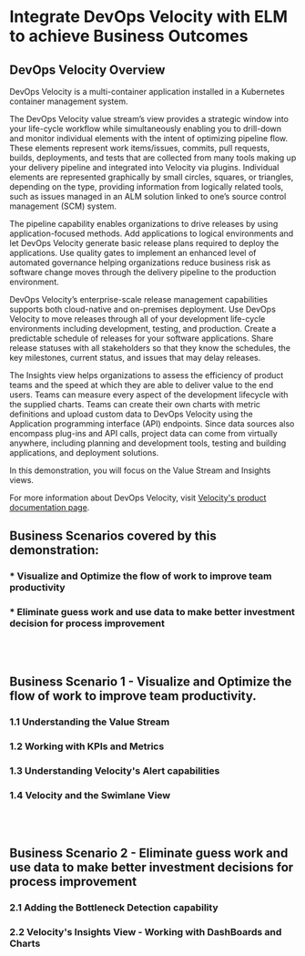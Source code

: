 # Integrate DevOps Velocity with ELM to achieve Business Outcomes

## DevOps Velocity Overview

DevOps Velocity is a multi-container application installed in a Kubernetes container management system. 

The DevOps Velocity value stream’s view provides a strategic window into your life-cycle workflow while simultaneously enabling you to drill-down and monitor individual elements with the intent of optimizing pipeline flow. These elements represent work items/issues, commits, pull requests, builds, deployments, and tests that are collected from many tools making up your delivery pipeline and integrated into Velocity via plugins. Individual elements are represented graphically by small circles, squares, or triangles, depending on the type, providing information from logically related tools, such as issues managed in an ALM solution linked to one’s source control management (SCM) system.

The pipeline capability enables organizations to drive releases by using application-focused methods. Add applications to logical environments and let DevOps Velocity generate basic release plans required to deploy the applications. Use quality gates to implement an enhanced level of automated governance helping organizations reduce business risk as software change moves through the delivery pipeline to the production environment.

DevOps Velocity’s enterprise-scale release management capabilities supports both cloud-native and on-premises deployment. Use DevOps Velocity to move releases through all of your development life-cycle environments including development, testing, and production. Create a predictable schedule of releases for your software applications. Share release statuses with all stakeholders so that they know the schedules, the key milestones, current status, and issues that may delay releases.

The Insights view helps organizations to assess the efficiency of product teams and the speed at which they are able to deliver value to the end users. Teams can measure every aspect of the development lifecycle with the supplied charts. Teams can create their own charts with metric definitions and upload custom data to DevOps Velocity using the Application programming interface (API) endpoints. Since data sources also encompass plug-ins and API calls, project data can come from virtually anywhere, including planning and development tools, testing and building applications, and deployment solutions.

In this demonstration, you will focus on the Value Stream and Insights views.

For more information about DevOps Velocity, visit [Velocity's product documentation page](https://www.ibm.com/docs/en/devops-velocity/5.1.0?topic=high-level-overview).


## Business Scenarios covered by this demonstration:
### * Visualize and Optimize the flow of work to improve team productivity
### * Eliminate guess work and use data to make better investment decision for process improvement
<br/>
<br/>

## Business Scenario 1 - Visualize and Optimize the flow of work to improve team productivity.

### 1.1 Understanding the Value Stream

### 1.2 Working with KPIs and Metrics

### 1.3 Understanding Velocity's Alert capabilities

### 1.4 Velocity and the Swimlane View
<br/>
<br/>

## Business Scenario 2 - Eliminate guess work and use data to make better investment decisions for process improvement

### 2.1 Adding the Bottleneck Detection capability

### 2.2 Velocity's Insights View - Working with DashBoards and Charts